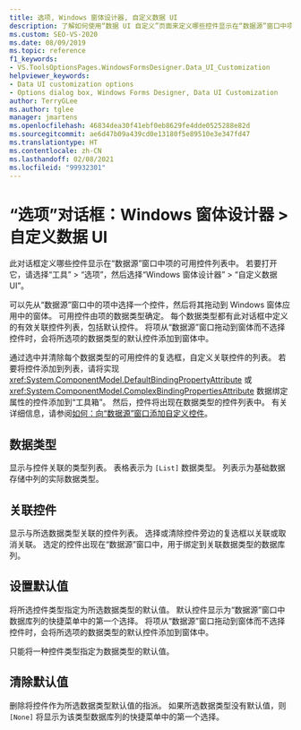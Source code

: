 ```yaml
---
title: 选项, Windows 窗体设计器, 自定义数据 UI
description: 了解如何使用“数据 UI 自定义”页面来定义哪些控件显示在“数据源”窗口中项的可用控件列表中。
ms.custom: SEO-VS-2020
ms.date: 08/09/2019
ms.topic: reference
f1_keywords:
- VS.ToolsOptionsPages.WindowsFormsDesigner.Data_UI_Customization
helpviewer_keywords:
- Data UI customization options
- Options dialog box, Windows Forms Designer, Data UI Customization
author: TerryGLee
ms.author: tglee
manager: jmartens
ms.openlocfilehash: 46834dea30f41ebf0eb8629fe4dde0525288e82d
ms.sourcegitcommit: ae6d47b09a439cd0e13180f5e89510e3e347fd47
ms.translationtype: HT
ms.contentlocale: zh-CN
ms.lasthandoff: 02/08/2021
ms.locfileid: "99932301"
---
```

# <a name="options-dialog-box-windows-forms-designer--data-ui-customization"></a>“选项”对话框：Windows 窗体设计器 > 自定义数据 UI

此对话框定义哪些控件显示在“数据源”窗口中项的可用控件列表中。 若要打开它，请选择“工具” > “选项”，然后选择“Windows 窗体设计器” > “自定义数据 UI”。

可以先从“数据源”窗口中的项中选择一个控件，然后将其拖动到 Windows 窗体应用中的窗体。 可用控件由项的数据类型确定。 每个数据类型都有此对话框中定义的有效关联控件列表，包括默认控件。 将项从“数据源”窗口拖动到窗体而不选择控件时，会将所选项的数据类型的默认控件添加到窗体中。

通过选中并清除每个数据类型的可用控件的复选框，自定义关联控件的列表。 若要将控件添加到列表，请将实现 <xref:System.ComponentModel.DefaultBindingPropertyAttribute> 或 <xref:System.ComponentModel.ComplexBindingPropertiesAttribute> 数据绑定属性的控件添加到“工具箱”。 然后，控件将出现在数据类型的控件列表中。 有关详细信息，请参阅[如何：向“数据源”窗口添加自定义控件](../..//data-tools/add-custom-controls-to-the-data-sources-window.md)。

## <a name="data-type"></a>数据类型

显示与控件关联的类型列表。 表格表示为 `[List]` 数据类型。 列表示为基础数据存储中列的实际数据类型。

## <a name="associated-controls"></a>关联控件

显示与所选数据类型关联的控件列表。 选择或清除控件旁边的复选框以关联或取消关联。 选定的控件出现在“数据源”窗口中，用于绑定到关联数据类型的数据库列。

## <a name="set-default"></a>设置默认值

将所选控件类型指定为所选数据类型的默认值。 默认控件显示为“数据源”窗口中数据库列的快捷菜单中的第一个选择。 将项从“数据源”窗口拖动到窗体而不选择控件时，会将所选项的数据类型的默认控件添加到窗体中。

只能将一种控件类型指定为数据类型的默认值。

## <a name="clear-default"></a>清除默认值

删除将控件作为所选数据类型默认值的指派。 如果所选数据类型没有默认值，则 `[None]` 将显示为该类型数据库列的快捷菜单中的第一个选择。
